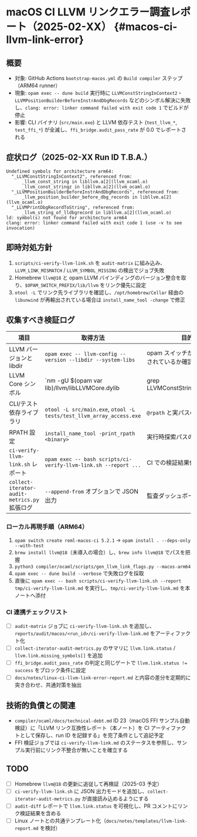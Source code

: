 # macOS CI LLVM リンクエラー調査レポート（2025-02-XX） {#macos-ci-llvm-link-error}

## 概要
- 対象: GitHub Actions `bootstrap-macos.yml` の `Build compiler` ステップ（ARM64 runner）
- 現象: `opam exec -- dune build` 実行時に `LLVMConstStringInContext2`・`LLVMPositionBuilderBeforeInstrAndDbgRecords` などのシンボル解決に失敗し、`clang: error: linker command failed with exit code 1` でビルドが停止
- 影響: CLI バイナリ (`src/main.exe`) と LLVM 依存テスト (`test_llvm_*`, `test_ffi_*`) が全滅し、`ffi_bridge.audit_pass_rate` が 0.0 でレポートされる

## 症状ログ（2025-02-XX Run ID T.B.A.）
```
Undefined symbols for architecture arm64:
  "_LLVMConstStringInContext2", referenced from:
      _llvm_const_string in libllvm.a[2](llvm_ocaml.o)
      _llvm_const_stringz in libllvm.a[2](llvm_ocaml.o)
  "_LLVMPositionBuilderBeforeInstrAndDbgRecords", referenced from:
      _llvm_position_builder_before_dbg_records in libllvm.a[2](llvm_ocaml.o)
  "_LLVMPrintDbgRecordToString", referenced from:
      _llvm_string_of_lldbgrecord in libllvm.a[2](llvm_ocaml.o)
ld: symbol(s) not found for architecture arm64
clang: error: linker command failed with exit code 1 (use -v to see invocation)
```

## 即時対処方針
1. `scripts/ci-verify-llvm-link.sh` を `audit-matrix` に組み込み、`LLVM_LINK_MISMATCH` / `LLVM_SYMBOL_MISSING` の検出でジョブ失敗
2. Homebrew `llvm@18` と opam LLVM バインディングのバージョン整合を取り、`$OPAM_SWITCH_PREFIX/lib/llvm` をリンク優先に設定
3. `otool -L` でリンク先ライブラリを確認し、`/opt/homebrew/Cellar` 経由の `libunwind` が再輸出されている場合は `install_name_tool -change` で修正

## 収集すべき検証ログ
| 項目 | 取得方法 | 目的 |
|------|----------|------|
| LLVM バージョンと libdir | `opam exec -- llvm-config --version --libdir --system-libs` | opam スイッチが正しく参照されているか確認 |
| LLVM Core シンボル | `nm -gU $(opam var lib)/llvm/libLLVMCore.dylib | grep LLVMConstStringInContext2` | バイナリ互換性の有無 |
| CLI/テスト依存ライブラリ | `otool -L src/main.exe`, `otool -L tests/test_llvm_array_access.exe` | `@rpath` と実パスの整合性 |
| RPATH 設定 | `install_name_tool -print_rpath <binary>` | 実行時探索パスの検証 |
| `ci-verify-llvm-link.sh` レポート | `opam exec -- bash scripts/ci-verify-llvm-link.sh --report ...` | CI での検証結果保存 |
| `collect-iterator-audit-metrics.py` 拡張ログ | `--append-from` オプションで JSON 出力 | 監査ダッシュボードとの連携 |

### ローカル再現手順（ARM64）
1. `opam switch create reml-macos-ci 5.2.1` → `opam install . --deps-only --with-test`
2. `brew install llvm@18`（未導入の場合）し、`brew info llvm@18` でパスを把握
3. `python3 compiler/ocaml/scripts/gen_llvm_link_flags.py --macos-arm64`
4. `opam exec -- dune build --verbose` で失敗ログを採取
5. 直後に `opam exec -- bash scripts/ci-verify-llvm-link.sh --report tmp/ci-verify-llvm-link.md` を実行し、`tmp/ci-verify-llvm-link.md` を本ノートへ添付

### CI 連携チェックリスト
- [ ] `audit-matrix` ジョブに `ci-verify-llvm-link.sh` を追加し、`reports/audit/macos/<run_id>/ci-verify-llvm-link.md` をアーティファクト化
- [ ] `collect-iterator-audit-metrics.py` のサマリに `llvm.link.status` / `llvm.link.missing_symbols[]` を追加
- [ ] `ffi_bridge.audit_pass_rate` の判定と同じゲートで `llvm.link.status != success` をブロック条件に設定
- [ ] `docs/notes/linux-ci-llvm-link-error-report.md` と内容の差分を定期的に突き合わせ、共通対策を抽出

## 技術的負債との関連
- `compiler/ocaml/docs/technical-debt.md` ID 23（macOS FFI サンプル自動検証）に「LLVM リンク互換性レポート（本ノート）を CI アーティファクトとして保存し、run ID を記録する」を完了条件として追記予定
- FFI 検証ジョブでは `ci-verify-llvm-link.md` のステータスを参照し、サンプル実行前にリンク不整合が無いことを確立する

## TODO
- [ ] Homebrew `llvm@18` の更新に追従して再検証（2025-03 予定）
- [ ] `ci-verify-llvm-link.sh` に JSON 出力モードを追加し、`collect-iterator-audit-metrics.py` が直接読み込めるようにする
- [ ] `audit-diff` レポートで `llvm.link.status` を可視化し、PR コメントにリンク検証結果を含める
- [ ] Linux ノートとの共通テンプレート化（`docs/notes/templates/llvm-link-report.md` を検討）
